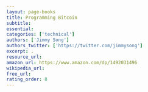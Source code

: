 ```yaml
---
layout: page-books
title: Programming Bitcoin
subtitle: 
essential: 
categories: ['technical']
authors: ['Jimmy Song']
authors_twitter: ['https://twitter.com/jimmysong']
excerpt: .
resource_url: 
amazon_url: https://www.amazon.com/dp/1492031496
wikipedia_url: 
free_url: 
rating_order: 8
---
```

